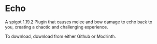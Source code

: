 # Echo
A spigot 1.19.2 Plugin that causes melee and bow damage to echo back to you, creating a chaotic and challenging experience.

To download, download from either Github or Modrinth.
